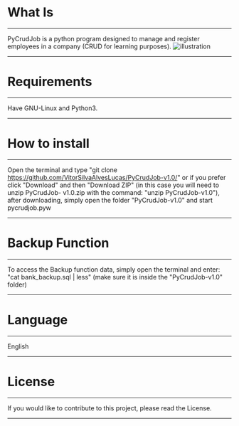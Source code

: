 # What Is
___________________________________________________________________________________________________________________________________
PyCrudJob is a python program designed to manage and register employees in a company (CRUD for learning purposes).
![illustration](https://user-images.githubusercontent.com/42574864/69913672-86693080-1419-11ea-951c-ae566f16e857.png)
___________________________________________________________________________________________________________________________________
# Requirements
___________________________________________________________________________________________________________________________________
Have GNU-Linux and Python3.
___________________________________________________________________________________________________________________________________
# How to install
___________________________________________________________________________________________________________________________________
Open the terminal and type "git clone https://github.com/VitorSilvaAlvesLucas/PyCrudJob-v1.0/" or if you prefer click "Download" and then "Download ZIP" (in this case you will need to unzip PyCrudJob- v1.0.zip with the command: "unzip PyCrudJob-v1.0"), after downloading, simply open the folder "PyCrudJob-v1.0" and start pycrudjob.pyw
___________________________________________________________________________________________________________________________________
# Backup Function
___________________________________________________________________________________________________________________________________
To access the Backup function data, simply open the terminal and enter: "cat bank_backup.sql | less" (make sure it is inside the "PyCrudJob-v1.0" folder)
___________________________________________________________________________________________________________________________________
# Language
___________________________________________________________________________________________________________________________________
English
___________________________________________________________________________________________________________________________________
# License
___________________________________________________________________________________________________________________________________
If you would like to contribute to this project, please read the License.
___________________________________________________________________________________________________________________________________
